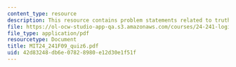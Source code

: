 ```yaml
---
content_type: resource
description: This resource contains problem statements related to truth values.
file: https://ol-ocw-studio-app-qa.s3.amazonaws.com/courses/24-241-logic-i-fall-2009/42d83248db6e07828980e12d30e1f51f_MIT24_241F09_quiz6.pdf
file_type: application/pdf
resourcetype: Document
title: MIT24_241F09_quiz6.pdf
uid: 42d83248-db6e-0782-8980-e12d30e1f51f
---
```

